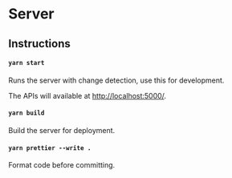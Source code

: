 # Server

## Instructions

#### `yarn start`

Runs the server with change detection, use this for development.

The APIs will available at [http://localhost:5000/](http://localhost:5000/).

#### `yarn build`

Build the server for deployment.

#### `yarn prettier --write .`

Format code before committing.
